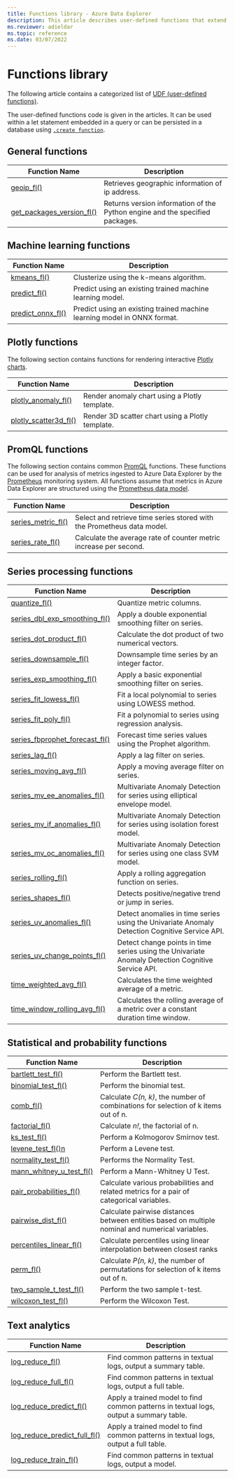 ```yaml
---
title: Functions library - Azure Data Explorer
description: This article describes user-defined functions that extend Azure Data Explorer capabilities.
ms.reviewer: adieldar
ms.topic: reference
ms.date: 03/07/2022
---
```

# Functions library

The following article contains a categorized list of [UDF (user-defined functions)](../query/functions/user-defined-functions.md).

The user-defined functions code is given in the articles.  It can be used within a let statement embedded in a query or can be persisted in a database using [`.create function`](../management/create-function.md).

## General functions

| Function Name | Description |
|--|--|
| [geoip_fl()](geoip-fl.md) | Retrieves geographic information of ip address. |
| [get_packages_version_fl()](get-packages-version-fl.md) | Returns version information of the Python engine and the specified packages. |

## Machine learning functions

| Function Name | Description |
|--|--|
| [kmeans_fl()](kmeans-fl.md) | Clusterize using the k-means algorithm. |
| [predict_fl()](predict-fl.md) | Predict using an existing trained machine learning model. |
| [predict_onnx_fl()](predict-onnx-fl.md) | Predict using an existing trained machine learning model in ONNX format. |

## Plotly functions

The following section contains functions for rendering interactive [Plotly charts](https://plotly.com/python/).

| Function Name | Description |
|--|--|
| [plotly_anomaly_fl()](plotly-anomaly-fl.md) | Render anomaly chart using a Plotly template. |
| [plotly_scatter3d_fl()](plotly-scatter3d-fl.md) | Render 3D scatter chart using a Plotly template. |

## PromQL functions

The following section contains common [PromQL](https://prometheus.io/docs/prometheus/latest/querying/basics/) functions. These functions can be used for analysis of metrics ingested to Azure Data Explorer by the [Prometheus](https://prometheus.io/) monitoring system. All functions assume that metrics in Azure Data Explorer are structured using the [Prometheus data model](https://prometheus.io/docs/concepts/data_model/).

| Function Name | Description |
|--|--|
| [series_metric_fl()](series-metric-fl.md) | Select and retrieve time series stored with the Prometheus data model. |
| [series_rate_fl()](series-rate-fl.md) | Calculate the average rate of counter metric increase per second. |

## Series processing functions

| Function Name | Description |
|--|--|
| [quantize_fl()](quantize-fl.md) | Quantize metric columns. |
| [series_dbl_exp_smoothing_fl()](series-dbl-exp-smoothing-fl.md) | Apply a double exponential smoothing filter on series. |
| [series_dot_product_fl()](series-dot-product-fl.md) | Calculate the dot product of two numerical vectors. |
| [series_downsample_fl()](series-downsample-fl.md) | Downsample time series by an integer factor. |
| [series_exp_smoothing_fl()](series-exp-smoothing-fl.md) | Apply a basic exponential smoothing filter on series. |
| [series_fit_lowess_fl()](series-fit-lowess-fl.md) | Fit a local polynomial to series using LOWESS method. |
| [series_fit_poly_fl()](series-fit-poly-fl.md) | Fit a polynomial to series using regression analysis. |
| [series_fbprophet_forecast_fl()](series-fbprophet-forecast-fl.md) | Forecast time series values using the Prophet algorithm. |
| [series_lag_fl()](series-lag-fl.md) | Apply a lag filter on series. |
| [series_moving_avg_fl()](series-moving-avg-fl.md) | Apply a moving average filter on series. |
| [series_mv_ee_anomalies_fl()](series-mv-ee-anomalies-fl.md) | Multivariate Anomaly Detection for series using elliptical envelope model. |
| [series_mv_if_anomalies_fl()](series-mv-if-anomalies-fl.md) | Multivariate Anomaly Detection for series using isolation forest model. |
| [series_mv_oc_anomalies_fl()](series-mv-oc-anomalies-fl.md) | Multivariate Anomaly Detection for series using one class SVM model. |
| [series_rolling_fl()](series-rolling-fl.md) | Apply a rolling aggregation function on series. |
| [series_shapes_fl()](series-shapes-fl.md) | Detects positive/negative trend or jump in series. |
| [series_uv_anomalies_fl()](series-uv-anomalies-fl.md) | Detect anomalies in time series using the Univariate Anomaly Detection Cognitive Service API. |
| [series_uv_change_points_fl()](series-uv-change-points-fl.md) | Detect change points in time series using the Univariate Anomaly Detection Cognitive Service API. |
| [time_weighted_avg_fl()](time-weighted-avg-fl.md) | Calculates the time weighted average of a metric. |
| [time_window_rolling_avg_fl()](time-window-rolling-avg-fl.md) | Calculates the rolling average of a metric over a constant duration time window. |

## Statistical and probability functions

| Function Name | Description |
|--|--|
| [bartlett_test_fl()](bartlett-test-fl.md) | Perform the Bartlett test. |
| [binomial_test_fl()](binomial-test-fl.md) | Perform the binomial test. |
| [comb_fl()](comb-fl.md) | Calculate *C(n, k)*, the number of combinations for selection of k items out of n. |
| [factorial_fl()](factorial-fl.md) | Calculate *n!*, the factorial of n. |
| [ks_test_fl()](ks-test-fl.md) | Perform a Kolmogorov Smirnov test. |
| [levene_test_fl()n](levene-test-fl.md) | Perform a Levene test. |
| [normality_test_fl()](normality-test-fl.md) | Performs the Normality Test. |
| [mann_whitney_u_test_fl()](mann-whitney-u-test-fl.md) | Perform a Mann-Whitney U Test. |
| [pair_probabilities_fl()](pair-probabilities-fl.md) | Calculate various probabilities and related metrics for a pair of categorical variables. |
|[pairwise_dist_fl()](pairwise-dist-fl.md)| Calculate pairwise distances between entities based on multiple nominal and numerical variables. |
| [percentiles_linear_fl()](percentiles-linear-fl.md) | Calculate percentiles using linear interpolation between closest ranks |
| [perm_fl()](perm-fl.md) | Calculate *P(n, k)*, the number of permutations for selection of k items out of n. |
| [two_sample_t_test_fl()](two-sample-t-test-fl.md) | Perform the two sample t-test. |
| [wilcoxon_test_fl()](wilcoxon-test-fl.md) | Perform the Wilcoxon Test. |

## Text analytics

| Function Name | Description |
|--|--|
| [log_reduce_fl()](log-reduce-fl.md) | Find common patterns in textual logs, output a summary table. |
| [log_reduce_full_fl()](log-reduce-full-fl.md) | Find common patterns in textual logs, output a full table. |
| [log_reduce_predict_fl()](log-reduce-predict-fl.md) | Apply a trained model to find common patterns in textual logs, output a summary table. |
| [log_reduce_predict_full_fl()](log-reduce-predict-full-fl.md) | Apply a trained model to find common patterns in textual logs, output a full table. |
| [log_reduce_train_fl()](log-reduce-train-fl.md) | Find common patterns in textual logs, output a model. |
